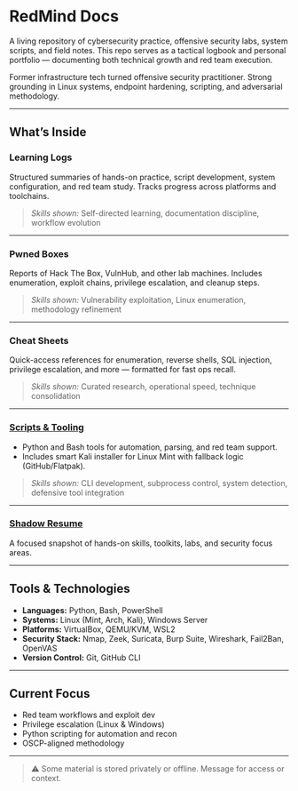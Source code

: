 # RedMind Docs

A living repository of cybersecurity practice, offensive security labs, system scripts, and field notes. This repo serves as a tactical logbook and personal portfolio — documenting both technical growth and red team execution.

Former infrastructure tech turned offensive security practitioner. Strong grounding in Linux systems, endpoint hardening, scripting, and adversarial methodology.

---

## What’s Inside

### Learning Logs  
Structured summaries of hands-on practice, script development, system configuration, and red team study. Tracks progress across platforms and toolchains.

> _Skills shown:_ Self-directed learning, documentation discipline, workflow evolution

---

### Pwned Boxes  
Reports of Hack The Box, VulnHub, and other lab machines. Includes enumeration, exploit chains, privilege escalation, and cleanup steps.

> _Skills shown:_ Vulnerability exploitation, Linux enumeration, methodology refinement

---

### Cheat Sheets  
Quick-access references for enumeration, reverse shells, SQL injection, privilege escalation, and more — formatted for fast ops recall.

> _Skills shown:_ Curated research, operational speed, technique consolidation

---

### [Scripts & Tooling](https://github.com/mermehr/custom-python-scripts)  
- Python and Bash tools for automation, parsing, and red team support.
- Includes smart Kali installer for Linux Mint with fallback logic (GitHub/Flatpak).
  
> _Skills shown:_ CLI development, subprocess control, system detection, defensive tool integration

---

### [Shadow Resume](https://github.com/mermehr/journal/blob/main/shadow-resume.md)  
A focused snapshot of hands-on skills, toolkits, labs, and security focus areas.

---

## Tools & Technologies

- **Languages:** Python, Bash, PowerShell  
- **Systems:** Linux (Mint, Arch, Kali), Windows Server  
- **Platforms:** VirtualBox, QEMU/KVM, WSL2  
- **Security Stack:** Nmap, Zeek, Suricata, Burp Suite, Wireshark, Fail2Ban, OpenVAS  
- **Version Control:** Git, GitHub CLI

---

## Current Focus

- Red team workflows and exploit dev  
- Privilege escalation (Linux & Windows)  
- Python scripting for automation and recon  
- OSCP-aligned methodology

---

> ⚠️ Some material is stored privately or offline. Message for access or context.

